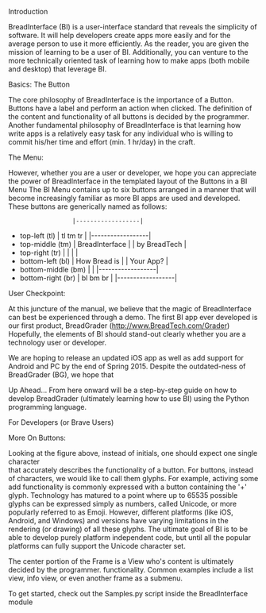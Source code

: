 Introduction

BreadInterface (BI) is a user-interface standard that reveals the simplicity of software.
It will help developers create apps more easily and for the average person 
 to use it more efficiently.
As the reader, you are given the mission of learning to be a user of BI. 
Additionally, you can venture to the more technically oriented task of 
 learning how to make apps (both mobile and desktop) that leverage BI. 

Basics: The Button

The core philosophy of BreadInterface is the importance of a Button. 
Buttons have a label and perform an action when clicked. 
The definition of the content and functionality of all buttons 
 is decided by the programmer. 
Another fundamental philosophy of BreadInterface is that learning how 
 write apps is a relatively easy task for any individual who is 
 willing to commit his/her time and effort (min. 1 hr/day) in the craft.


The Menu:

However, whether you are a user or developer, we hope you can appreciate 
 the power of BreadInterface in the templated layout of the Buttons in a BI Menu
The BI Menu contains up to six buttons arranged in a manner that will become 
 increasingly familiar as more BI apps are used and developed.
These buttons are generically named as follows:

                      |------------------|
 - top-left      (tl) | tl     tm     tr |
                      |------------------|
 - top-middle    (tm) |  BreadInterface  |
                      |   by BreadTech   |
 - top-right     (tr) |                  |
                      |                  |
 - bottom-left   (bl) |   How Bread is   |
                      |    Your App?     |
 - bottom-middle (bm) |                  |
                      |------------------|
 - bottom-right  (br) | bl     bm     br |
                      |------------------|

User Checkpoint:

At this juncture of the manual, we believe that the magic of BreadInterface can best be 
 experienced through a demo.
The first BI app ever developed is our first product, BreadGrader (http://www.BreadTech.com/Grader) 
Hopefully, the elements of BI should stand-out clearly whether you are a technology user or developer.

We are hoping to release an updated iOS app as well as add support for Android and PC by the end of Spring 2015.
Despite the outdated-ness of BreadGrader (BG), we hope that 

Up Ahead...
From here onward will be a step-by-step guide on how to develop BreadGrader (ultimately learning how to use BI)
using the Python programming language.

For Developers (or Brave Users)

More On Buttons:

Looking at the figure above, instead of initials, one should expect one single character  
 that accurately describes the functionality of a button.
For buttons, instead of characters, we would like to call them glyphs.
For example, activing some add functionality is commonly expressed with a 
 button containing the '+' glyph.
Technology has matured to a point where up to 65535 possible glyphs can be expressed simply as numbers,
 called Unicode, or more popularly referred to as Emoji.
However, different platforms (like iOS, Android, and Windows) and versions have 
 varying limitations in the rendering (or drawing) of all these glyphs.
The ultimate goal of BI is to be able to develop purely platform independent code,
 but until all the popular platforms can fully support the Unicode character set.



The center portion of the Frame is a View who's content is ultimately decided by the programmer.
functionality. Common examples include a list view, info view, or even another frame as a submenu.

To get started, check out the Samples.py script inside the BreadInterface module
